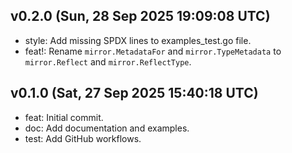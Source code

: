## v0.2.0 (Sun, 28 Sep 2025 19:09:08 UTC)
- style: Add missing SPDX lines to examples_test.go file.
- feat!: Rename `mirror.MetadataFor` and `mirror.TypeMetadata` to `mirror.Reflect` and `mirror.ReflectType`.

## v0.1.0 (Sat, 27 Sep 2025 15:40:18 UTC)
- feat: Initial commit.
- doc: Add documentation and examples.
- test: Add GitHub workflows.

